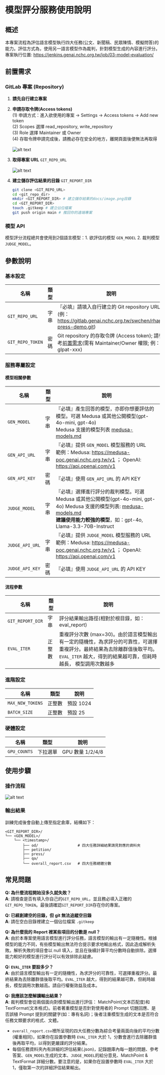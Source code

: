 # 模型評分服務使用說明

## 概述

本專案流程為評估語言模型執行四大任務(公文、新聞稿、民眾陳情、模擬問答)的能力。評估方式為，使用另一語言模型作為裁判，針對模型生成的內容進行評分。專案執行位置: https://jenkins.genai.nchc.org.tw/job/03-model-evaluation/

## 前置需求

### GitLab 專案 (Repository)

1. **請先自行建立專案**
2. **申請存取令牌(Access tokens)**<br />
  (1) 申請方式：進入欲使用的專案 -> Settings -> Access tokens -> Add new token<br />
  (2) Scopes 選擇 read_repository, write_repository<br />
  (3) Role 選擇 Maintainer 或 Owner<br />
  (4) 存取令牌申請完成後，請務必存在安全的地方，離開頁面後便無法再取得<br /><br />
    ![alt text](/img/token.png)
3. **取得專案 URL** `GIT_REPO_URL`<br /><br />
    ![alt text](/img/repo_url.png)
4. **建立儲存評估結果的目錄** `GIT_REPORT_DIR`
  
    ```bash
    git clone <GIT_REPO_URL>
    cd <git_repo_dir>
    mkdir <GIT_REPORT_DIR> # 建立儲存結果的docs/image.png目錄
    cd <GIT_REPORT_DIR>
    touch .gitkeep # 建立佔位檔案
    git push origin main # 推回你的遠端專案
    ```

### 模型 API
模型評分流程總共會使用到2個語言模型：1. 欲評估的模型 `GEN_MODEL` 2. 裁判模型 `JUDGE_MODEL`。<br />

## 參數說明
### 基本設定

| 名稱  | 類型    | 說明    |
|-------------------|----------------|-------------------------------------------------------|
| `GIT_REPO_URL`      | 字串           | 『必填』請填入自行建立的 Git repository URL (例： https://gitlab.genai.nchc.org.tw/swchen/rhap-press-demo.git) |
| `GIT_REPO_TOKEN`    | 密碼           |  Git repository 的存取令牌 (Access token); 請參考[前置需求](#gitlab-專案-repository)(需有 Maintainer/Owner 權限; 例： glpat-xxx) |


### 服務專屬設定
#### 模型相關參數

| 名稱  | 類型    | 說明    |
|-------------------|----------------|-------------------------------------------------------|
| `GEN_MODEL`         | 字串           |『必填』產生回答的模型，亦即你想要評估的模型。可選 Medusa 或其他公開模型(gpt-4o-mini, gpt-4o)<br />Medusa 支援的模型列表 [medusa-models.md](https://gitlab.genai.nchc.org.tw/swchen/rhap-press-demo/-/blob/main/medusa-models.md)
| `GEN_API_URL`       | 字串           | 『必填』提供 `GEN_MODEL` 模型服務的 URL<br />範例：Medusa: https://medusa-poc.genai.nchc.org.tw/v1 ； OpenAI: https://api.openai.com/v1
| `GEN_API_KEY`       | 密碼           | 『必填』使用 `GEN_API_URL` 的 API KEY |
| `JUDGE_MODEL`       | 字串           | 『必填』選擇進行評分的裁判模型。可選 Medusa 或其他公開模型(gpt-4o-mini, gpt-4o) Medusa 支援的模型列表: [medusa-models.md](https://gitlab.genai.nchc.org.tw/swchen/rhap-press-demo/-/blob/main/medusa-models.md)<br />**建議使用能力較強的模型**，如：gpt-4o, Llama-3.3-70B-Instruct
| `JUDGE_API_URL`    | 字串            | 『必填』提供 `JUDGE_MODEL` 模型服務的 URL<br />範例：Medusa: https://medusa-poc.genai.nchc.org.tw/v1 ； OpenAI: https://api.openai.com/v1
| `JUDGE_API_KEY`    | 密碼            | 『必填』使用 `JUDGE_API_URL` 的 API KEY |

#### 流程參數
| 名稱  | 類型    | 說明    |
|-------------------|----------------|-------------------------------------------------------|
| `GIT_REPORT_DIR`    | 字串           | 評分結果輸出路徑(相對於根目錄，如：eval_report) |
| `EVAL_ITER`         | 正整數         | 重複評分次數 (max=30)。由於語言模型輸出有一定的隨機性，為求評分的可靠性，可選擇重複評分。最終結果為去除離群值後取平均。`EVAL_ITER` 越大，得到的結果越可靠，但耗時越長， 模型調用次數越多        |

### 進階設定
| 名稱  | 類型    | 說明    |
|-------------------|----------------|-------------------------------------------------------|
| `MAX_NEW_TOKENS`    | 正整數         | 預設 1024    |
| `BATCH_SIZE`        | 正整數         | 預設 25      |

### 硬體設定
| 名稱  | 類型    | 說明    |
|-------------------|----------------|-------------------------------------------------------|
| `GPU_COUNTS`        | 下拉選單        | GPU 數量 1/2/4/8


## 使用步驟
### 操作流程
![alt text](/img/overall_flow_chart.png)

### 輸出結果
訓練完成後會自動上傳至指定倉庫，結構如下：
```
<GIT_REPORT_DIR>/
└── <GEN_MODEL>/
    └── <timestamp>/
        ├── od/                  # 四大任務詳細結果請見對應的資料夾
        ├── petition/
        ├── press/
        ├── qa/
        └── overall_report.csv   # 四大任務總體分數 
```

## 常見問題
**Q: 為什麼流程開始沒多久就失敗？**<br />
**A**: 請檢查是否有填入你自己的`GIT_REPO_URL`，並且務必填入正確的`GIT_REPO_TOKEN`。最後請確認`GIT_REPORT_DIR`存在你的專案。<br />

**Q: 已經創建空的目錄，但 git 無法追縱空目錄**<br />
**A**: 請在空白目錄裡建立一個佔位檔案 `.gitkeep`<br />

**Q: 為什麼我的 Report 裡某些項目的分數是 null？**<br />
**A**: 由於本專案使用語言模型進行評分任務，語言模型的輸出有一定隨機性。根據模型的能力不同，有些模型輸出無法符合提示要求地輸出格式，因此造成解析失敗。解析失敗的項目會以 null 填入，並且在後續計算平均分數時自動排除。選擇能力較好的模型進行評分可以有效排除此疑慮。<br />

**Q: `EVAL_ITER` 要設多少？**<br />
**A**: 由於語言模型輸出有一定的隨機性，為求評分的可靠性，可選擇重複評分。最終結果為去除離群值後取平均。`EVAL_ITER` 越大，得到的結果越可靠，但耗時越長，模型調用次數越高。請自行權衡效益及成本。

**Q: 我應該怎麼解讀輸出結果？**<br />
**A**: 裁判模型會從兩個面向對模型輸出進行評估： MatchPoint(文本匹配度)和 TextFormat(文本格式)。前者著重模型是否針對使用者的 Prompt 切題回應、是否誤植 Prompt 提到的關鍵字(如：專有名詞)；後者注重模型生成的文本是否符合任務文類要求的格式、文體。<br />
- `overall_report.csv`裡所呈現的四大任務分數為綜合考量兩面向後的平均分數(權重相同)，如果你在設置參數時 `EVAL_ITER` 大於 1，分數會進行去除離群值後再取平均，以得到更嚴謹的評分結果。
- 每個任務資料夾內有詳細的評估結果(.json)，記錄題庫內每一題的問題、參考答案、`GEN_MODEL`生成的文本、`JUDGE_MODEL`的給分意見、MatchPoint & TextFormat 詳細分數。要注意的是，如果你在設置參數時 `EVAL_ITER` 大於 1，僅取第一次的詳細評估結果輸出。